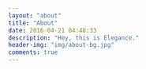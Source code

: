 ```yaml
---
layout: "about"
title: "About"
date: 2016-04-21 04:48:33
description: "Hey, this is Elegance."
header-img: "img/about-bg.jpg"
comments: true
---
```

